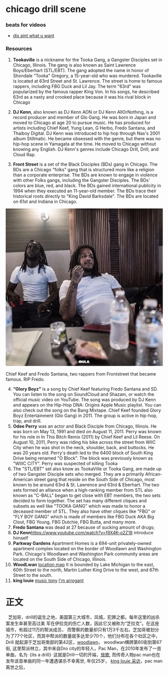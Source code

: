 # chicago drill scene

### beats for videos
* [dis aint what u want](https://www.youtube.com/watch?v=TybFtK6VTVo)

### Resources
1. **Tookaville** is a nickname for the Tooka Gang, a Gangster Disciples set in Chicago, Illinois. The gang is also known as Saint Lawrence Boys/Eberhart (STL/EBT). The gang adopted the name in honor of Shondale "Tooka" Gregory, a 15-year-old who was murdered. 
Tookaville is located at 63rd Street and St. Lawrence. 
 The street is home to famous rappers, including FBG Duck and Lil Jay. 
The term "63rd" was popularized by the famous rapper King Von. In his songs, he described 63rd as a nasty and crooked place because it was his rival block in Chicago
2. **DJ Kenn**, also known as DJ Kenn AON or DJ Kenn AllOrNothing, is a record producer and member of Glo Gang. He was born in Japan and moved to Chicago at age 20 to pursue music. He has produced for artists including Chief Keef, Yung Lean, G Herbo, Fredo Santana, and Thaiboy Digital. 
DJ Kenn was introduced to hip hop through Nas's 2001 album Stillmatic. He became obsessed with the genre, but there was no hip-hop scene in Yamagata at the time. He moved to Chicago without knowing any English. 
DJ Kenn's genres include Chicago Drill, Drill, and Cloud Rap. 

3. **Front Street** is a set of the Black Disciples (BDs) gang in Chicago. 
 The BDs are a Chicago "folks" gang that is structured more like a religion than a corporate enterprise. 
 The BDs are known to engage in violence with other Folks gangs, including the Gangster Disciples. The BDs' colors are blue, red, and black. 
The BDs gained international publicity in 1994 when they executed an 11-year-old member. The BDs trace their historical roots directly to "King David Barksdale". 
The BDs are located on 61st and Indiana in Chicago.

![cfredo](./assets/cheef_fredo.png)

Chief Keef and Fredo Santana, two rappers from Frontstreet that became famous. RIP Fredo.

4. **“Glory Boyz”** is a song by Chief Keef featuring Fredo Santana and SD. You can listen to the song on SoundCloud and Shazam, or watch the official music video on YouTube. 
The song was produced by DJ Kenn and appears on the Hip-Hop DNA: Origins Apple Music playlist. You can also check out the song on the Bang Mixtape. 
Chief Keef founded Glory Boyz Entertainment (Glo Gang) in 2011. The group is active in hip-hop, trap, and drill.
5. **Odee Perry** was an actor and Black Disciple from Chicago, Illinois. He was born on May 13, 1991 and died on August 11, 2011. Perry was known for his role in In This Bitch Remix (2011) by Chief Keef and Lil Reese. 
On August 10, 2011, Perry was riding his bike across the street from WIIC City when he was shot in the neck, shoulder, back, and buttocks. He was 20 years old. 
Perry's death led to the 6400 block of South King Drive being renamed "O Block". The block was previously known as "WIIIC CITY". 
Perry was suspected of killing Tooka
6. The "STL/EBT" set also know as TookaVille or Tooka Gang, are made up of two Gangster Disciple sets who merged. They are a primarily African-American street gang that reside on the South Side of Chicago, most known to be around 63rd & St. Lawrence and 63rd & Eberhart. The two sets formed an alliance when a high-ranking member from STL also known as "C-BALL" began to get close with EBT members, the two sets decided to form together. The set has many different cliques and subsets as well like "TOOKA GANG" which was made to honor a deceased member of STL. They also have other cliques like "FBG" or "FLY BOY GANG" which is made of members like FBG Duck AKA Big Clout, FBG Young, FBG Dutchie, FBG Butta, and many more.
7. **Fredo Santana** was dead at 27 because of sucking amount of drugs;
8. **DJ Kenn**https://www.youtube.com/watch?v=f8X4K-o2Z18 introduce himself 
9. **Parkway Gardens** Apartment Homes is a 694-unit privately-owned apartment complex located on the border of Woodlawn and Washington Park. Chicago's Woodlawn and Washington Park community areas are located on the South Side of Chicago, Illinois.
10. **WoodLwan** [location map](https://www.google.com/maps/place/Woodlawn,+Chicago,+IL/@41.7746109,-87.6047847,15z/data=!4m6!3m5!1s0x880e291d6fe56ceb:0x83db3624ce86f256!8m2!3d41.78058!4d-87.5915351!16zL20vMDJqMzM2?entry=ttu)
It is bounded by Lake Michigan to the east, 60th Street to the north, Martin Luther King Drive to the west, and 67th Street to the south. 
11. **king louie** [music tony](https://www.youtube.com/watch?v=jQPrrYlDgDE) [I'm arrogant](https://www.youtube.com/watch?v=MtiXcl3-I4o)
# 正文
&nbsp; 芝加哥，drill的诞生之地，美国第三大城市，风城，犯罪之都。每年这里的凶杀案发生率甚至高过美
军在伊拉克的伤亡人数，因此它又被称为“芝拉克”。在这座城市，有超过11万的帮派成员，
而警察的数量却只有1万3千左右。芝加哥被划分为了77个社区，而其中帮派的数量就多达至少70个，他们分布在各个社区之中，
Drill 就起源于芝加哥南部的第42区，[woodlawn](https://en.wikipedia.org/wiki/Woodlawn,_Chicago)，
woodlwan横跨第60街到第67街, 这里帮派林立，其中来自Dro city的年轻人，Pac Man，在2010年发布了一首单曲，名为《its a drill》这就是Drill一切的开端，[放歌](https://www.youtube.com/watch?v=mdOWY_eAhsU), 而传奇人物pac man也在发布该首单曲的同一年遭遇谋杀不幸离世, 年仅25岁， [king louie 采访](https://www.youtube.com/watch?v=H4KOX0XsIrM)，pac man离世之后，